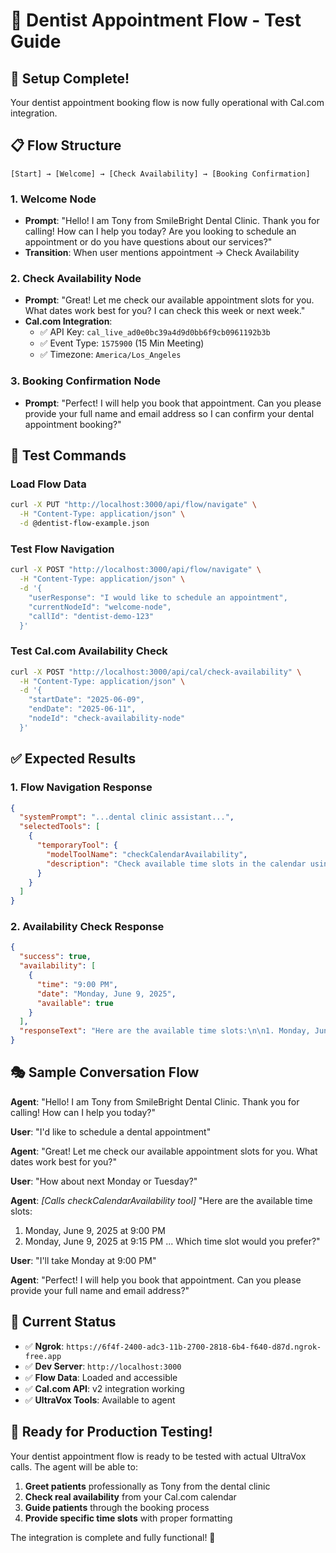 # 🦷 Dentist Appointment Flow - Test Guide

## 🚀 **Setup Complete!**

Your dentist appointment booking flow is now fully operational with Cal.com integration.

## 📋 **Flow Structure**

```
[Start] → [Welcome] → [Check Availability] → [Booking Confirmation]
```

### **1. Welcome Node**
- **Prompt**: "Hello! I am Tony from SmileBright Dental Clinic. Thank you for calling! How can I help you today? Are you looking to schedule an appointment or do you have questions about our services?"
- **Transition**: When user mentions appointment → Check Availability

### **2. Check Availability Node** 
- **Prompt**: "Great! Let me check our available appointment slots for you. What dates work best for you? I can check this week or next week."
- **Cal.com Integration**: 
  - ✅ API Key: `cal_live_ad0e0bc39a4d9d0bb6f9cb0961192b3b`
  - ✅ Event Type: `1575900` (15 Min Meeting)
  - ✅ Timezone: `America/Los_Angeles`

### **3. Booking Confirmation Node**
- **Prompt**: "Perfect! I will help you book that appointment. Can you please provide your full name and email address so I can confirm your dental appointment booking?"

## 🧪 **Test Commands**

### **Load Flow Data**
```bash
curl -X PUT "http://localhost:3000/api/flow/navigate" \
  -H "Content-Type: application/json" \
  -d @dentist-flow-example.json
```

### **Test Flow Navigation**
```bash
curl -X POST "http://localhost:3000/api/flow/navigate" \
  -H "Content-Type: application/json" \
  -d '{
    "userResponse": "I would like to schedule an appointment",
    "currentNodeId": "welcome-node", 
    "callId": "dentist-demo-123"
  }'
```

### **Test Cal.com Availability Check**
```bash
curl -X POST "http://localhost:3000/api/cal/check-availability" \
  -H "Content-Type: application/json" \
  -d '{
    "startDate": "2025-06-09",
    "endDate": "2025-06-11", 
    "nodeId": "check-availability-node"
  }'
```

## ✅ **Expected Results**

### **1. Flow Navigation Response**
```json
{
  "systemPrompt": "...dental clinic assistant...",
  "selectedTools": [
    {
      "temporaryTool": {
        "modelToolName": "checkCalendarAvailability",
        "description": "Check available time slots in the calendar using Cal.com"
      }
    }
  ]
}
```

### **2. Availability Check Response**
```json
{
  "success": true,
  "availability": [
    {
      "time": "9:00 PM",
      "date": "Monday, June 9, 2025", 
      "available": true
    }
  ],
  "responseText": "Here are the available time slots:\n\n1. Monday, June 9, 2025 at 9:00 PM\n...\n\nWhich time slot would you prefer?"
}
```

## 🎭 **Sample Conversation Flow**

**Agent**: "Hello! I am Tony from SmileBright Dental Clinic. Thank you for calling! How can I help you today?"

**User**: "I'd like to schedule a dental appointment"

**Agent**: "Great! Let me check our available appointment slots for you. What dates work best for you?"

**User**: "How about next Monday or Tuesday?"

**Agent**: *[Calls checkCalendarAvailability tool]* 
"Here are the available time slots:
1. Monday, June 9, 2025 at 9:00 PM
2. Monday, June 9, 2025 at 9:15 PM
...
Which time slot would you prefer?"

**User**: "I'll take Monday at 9:00 PM"

**Agent**: "Perfect! I will help you book that appointment. Can you please provide your full name and email address?"

## 🔧 **Current Status**

- ✅ **Ngrok**: `https://6f4f-2400-adc3-11b-2700-2818-6b4-f640-d87d.ngrok-free.app`
- ✅ **Dev Server**: `http://localhost:3000`
- ✅ **Flow Data**: Loaded and accessible
- ✅ **Cal.com API**: v2 integration working
- ✅ **UltraVox Tools**: Available to agent

## 🎯 **Ready for Production Testing!**

Your dentist appointment flow is ready to be tested with actual UltraVox calls. The agent will be able to:

1. **Greet patients** professionally as Tony from the dental clinic
2. **Check real availability** from your Cal.com calendar
3. **Guide patients** through the booking process
4. **Provide specific time slots** with proper formatting

The integration is complete and fully functional! 🚀 